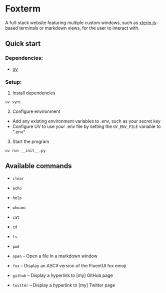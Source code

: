 # Foxterm

A full-stack website featuring multiple custom windows, such as [xterm.js](https://xtermjs.org/)-based terminals or markdown views, for the user to interact with.

## Quick start

### Dependencies:  

 - [uv](https://docs.astral.sh/uv/getting-started/installation/)  

### Setup:

1. Install dependencies  

```shell
uv sync
```

2. Configure environment
- Add any existing environment variables to .env, such as your secret key
- Configure UV to use your .env file by setting the `UV_ENV_FILE` variable to ".env"

3. Start the program
```shell
uv run __init__.py
```

## Available commands
 - `clear`
 - `echo` 
 - `help` 
 - `whoami`

 - `cat`
 - `cd`
 - `ls`
 - `pwd`
 - `open` – Open a file in a markdown window

 - `fox` – Display an ASCII version of the FluentUI fox emoji

 - `github` – Display a hyperlink to [my] GitHub page
 - `twitter` – Display a hyperlink to [my] Twitter page
